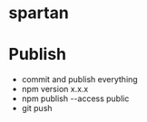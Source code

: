 # spartan

# Publish

- commit and publish everything
- npm version x.x.x
- npm publish --access public
- git push
